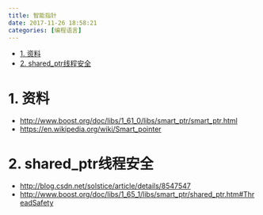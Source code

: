 ```yaml
---
title: 智能指针
date: 2017-11-26 18:58:21
categories: [编程语言]
---
```

<!-- TOC -->

- [1. 资料](#1-资料)
- [2. shared_ptr线程安全](#2-shared_ptr线程安全)

<!-- /TOC -->



<a id="markdown-1-资料" name="1-资料"></a>
# 1. 资料

* http://www.boost.org/doc/libs/1_61_0/libs/smart_ptr/smart_ptr.html
* https://en.wikipedia.org/wiki/Smart_pointer

<a id="markdown-2-shared_ptr线程安全" name="2-shared_ptr线程安全"></a>
# 2. shared_ptr线程安全
* http://blog.csdn.net/solstice/article/details/8547547
* http://www.boost.org/doc/libs/1_65_1/libs/smart_ptr/shared_ptr.htm#ThreadSafety
